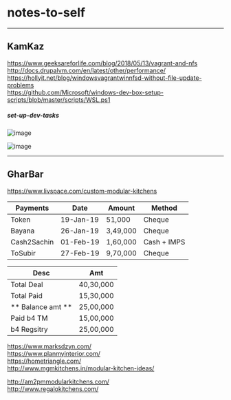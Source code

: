 # notes-to-self

----------------------------
## KamKaz
https://www.geeksareforlife.com/blog/2018/05/13/vagrant-and-nfs  
http://docs.drupalvm.com/en/latest/other/performance/  
https://hollyit.net/blog/windowsvagrantwinnfsd-without-file-update-problems  
https://github.com/Microsoft/windows-dev-box-setup-scripts/blob/master/scripts/WSL.ps1  

##### set-up-dev-tasks

![image](https://user-images.githubusercontent.com/13016162/53466243-3cf94880-3a77-11e9-9c73-134aa04928bf.png)

![image](https://user-images.githubusercontent.com/13016162/53471541-07f6f100-3a8b-11e9-936d-6414ae7059bf.png)


---------------------------
## GharBar

https://www.livspace.com/custom-modular-kitchens

Payments   |	Date     |	   Amount    |	Method     |
---        |    ---    |      ----     |    ---      |
Token	     | 19-Jan-19 |     51,000    | Cheque      |
Bayana	   | 26-Jan-19 |    3,49,000	 | Cheque      |
Cash2Sachin| 01-Feb-19 |	  1,60,000	 | Cash + IMPS |
ToSubir	   | 27-Feb-19 |  	9,70,000	 | Cheque      |

  Desc      |         Amt             |
---         |       ---               |
Total Deal  |     40,30,000           |
Total Paid  |     15,30,000           |
** Balance amt ** |     25,00,000           |
Paid b4 TM  |     15,00,000           |
b4 Regsitry |     25,00,000           |

https://www.marksdzyn.com/  
https://www.planmyinterior.com/  
https://hometriangle.com/   
http://www.mgmkitchens.in/modular-kitchen-ideas/  

http://am2pmmodularkitchens.com/  
http://www.regalokitchens.com/  

